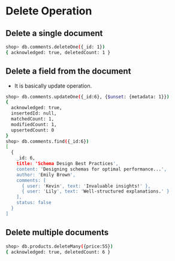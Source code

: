 # Delete Operation

## Delete a single document

```sh
shop> db.comments.deleteOne({_id: 1})
{ acknowledged: true, deletedCount: 1 }
```

## Delete a field from the document

- It is basically update operation.

```sh
shop> db.comments.updateOne({_id:6}, {$unset: {metadata: 1}})
{
  acknowledged: true,
  insertedId: null,
  matchedCount: 1,
  modifiedCount: 1,
  upsertedCount: 0
}
shop> db.comments.find({_id:6})
[
  {
    _id: 6,
    title: 'Schema Design Best Practices',
    content: 'Designing schemas for optimal performance...',
    author: 'Emily Brown',
    comments: [
      { user: 'Kevin', text: 'Invaluable insights!' },
      { user: 'Lily', text: 'Well-structured explanations.' }
    ],
    status: false
  }
]
```

## Delete multiple documents

```sh
shop> db.products.deleteMany({price:55})
{ acknowledged: true, deletedCount: 6 }
```
